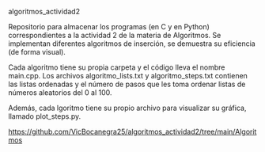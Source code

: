 algoritmos_actividad2

Repositorio para almacenar los programas (en C y en Python) correspondientes a la actividad 2 de la materia de Algoritmos. Se implementan diferentes algoritmos de inserción, se demuestra su eficiencia (de forma visual).

Cada algoritmo tiene su propia carpeta y el código lleva el nombre main.cpp. Los archivos algoritmo_lists.txt y algoritmo_steps.txt contienen las listas ordenadas y el número de pasos que les toma ordenar listas de números aleatorios del 0 al 100.

Además, cada lgoritmo tiene su propio archivo para visualizar su gráfica, llamado plot_steps.py.

https://github.com/VicBocanegra25/algoritmos_actividad2/tree/main/Algoritmos